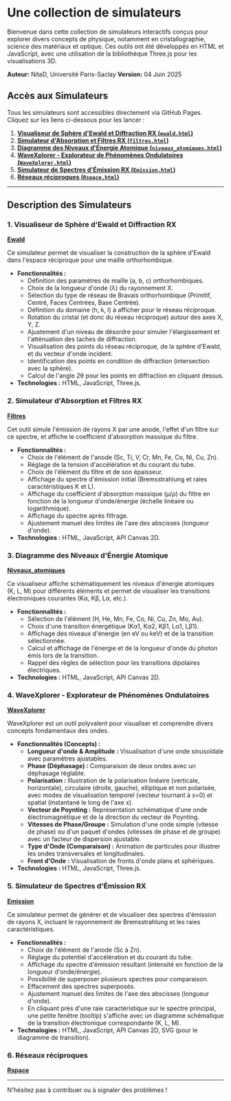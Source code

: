 # Une collection de simulateurs

Bienvenue dans cette collection de simulateurs interactifs conçus pour explorer divers concepts de physique, notamment en cristallographie, science des matériaux et optique. Ces outils ont été développés en HTML et JavaScript, avec une utilisation de la bibliothèque Three.js pour les visualisations 3D.

**Auteur:** NitaD, Université Paris-Saclay
**Version:** 04 Juin 2025

## Accès aux Simulateurs

Tous les simulateurs sont accessibles directement via GitHub Pages. Cliquez sur les liens ci-dessous pour les lancer :

1.  **[Visualiseur de Sphère d'Ewald et Diffraction RX (`ewald.html`)](#1-visualiseur-de-sphère-dewald-et-diffraction-rx)**
2.  **[Simulateur d'Absorption et Filtres RX (`filtres.html`)](#2-simulateur-dabsorption-et-filtres-rx)**
3.  **[Diagramme des Niveaux d'Énergie Atomique (`niveaux_atomiques.html`)](#3-diagramme-des-niveaux-dénergie-atomique)**
4.  **[WaveXplorer - Explorateur de Phénomènes Ondulatoires (`WaveXplorer.html`)](#4-wavexplorer---explorateur-de-phénomènes-ondulatoires)**
5.  **[Simulateur de Spectres d'Émission RX (`Emission.html`)](#5-simulateur-de-spectres-démission-rx)**
6.  **[Réseaux réciproques (`Rspace.html`)](#6-réseaux-réciproques)**

---

## Description des Simulateurs

### 1. Visualiseur de Sphère d'Ewald et Diffraction RX
[**Ewald**](https://nitad54448.github.io/Enseignement/ewald.html)

Ce simulateur permet de visualiser la construction de la sphère d'Ewald dans l'espace réciproque pour une maille orthorhombique.
* **Fonctionnalités :**
    * Définition des paramètres de maille (a, b, c) orthorhombiques.
    * Choix de la longueur d'onde (λ) du rayonnement X.
    * Sélection du type de réseau de Bravais orthorhombique (Primitif, Centré, Faces Centrées, Base Centrée).
    * Définition du domaine (h, k, l) à afficher pour le réseau réciproque.
    * Rotation du cristal (et donc du réseau réciproque) autour des axes X, Y, Z.
    * Ajustement d'un niveau de désordre pour simuler l'élargissement et l'atténuation des taches de diffraction.
    * Visualisation des points du réseau réciproque, de la sphère d'Ewald, et du vecteur d'onde incident.
    * Identification des points en condition de diffraction (intersection avec la sphère).
    * Calcul de l'angle 2θ pour les points en diffraction en cliquant dessus.
* **Technologies :** HTML, JavaScript, Three.js.

### 2. Simulateur d'Absorption et Filtres RX
[**Filtres**](https://nitad54448.github.io/Enseignement/filtres.html)

Cet outil simule l'émission de rayons X par une anode, l'effet d'un filtre sur ce spectre, et affiche le coefficient d'absorption massique du filtre.
* **Fonctionnalités :**
    * Choix de l'élément de l'anode (Sc, Ti, V, Cr, Mn, Fe, Co, Ni, Cu, Zn).
    * Réglage de la tension d'accélération et du courant du tube.
    * Choix de l'élément du filtre et de son épaisseur.
    * Affichage du spectre d'émission initial (Bremsstrahlung et raies caractéristiques K et L).
    * Affichage du coefficient d'absorption massique (μ/ρ) du filtre en fonction de la longueur d'onde/énergie (échelle linéaire ou logarithmique).
    * Affichage du spectre après filtrage.
    * Ajustement manuel des limites de l'axe des abscisses (longueur d'onde).
* **Technologies :** HTML, JavaScript, API Canvas 2D.

### 3. Diagramme des Niveaux d'Énergie Atomique
[**Niveaux_atomiques**](https://nitad54448.github.io/Enseignement/niveaux_atomiques.html)

Ce visualiseur affiche schématiquement les niveaux d'énergie atomiques (K, L, M) pour différents éléments et permet de visualiser les transitions électroniques courantes (Kα, Kβ, Lα, etc.).
* **Fonctionnalités :**
    * Sélection de l'élément (H, He, Mn, Fe, Co, Ni, Cu, Zn, Mo, Au).
    * Choix d'une transition énergétique (Kα1, Kα2, Kβ1, Lα1, Lβ1).
    * Affichage des niveaux d'énergie (en eV ou keV) et de la transition sélectionnée.
    * Calcul et affichage de l'énergie et de la longueur d'onde du photon émis lors de la transition.
    * Rappel des règles de sélection pour les transitions dipolaires électriques.
* **Technologies :** HTML, JavaScript, API Canvas 2D.

### 4. WaveXplorer - Explorateur de Phénomènes Ondulatoires
[**WaveXplorer**](https://nitad54448.github.io/Enseignement/WaveXplorer.html)

WaveXplorer est un outil polyvalent pour visualiser et comprendre divers concepts fondamentaux des ondes.
* **Fonctionnalités (Concepts) :**
    * **Longueur d'onde & Amplitude :** Visualisation d'une onde sinusoïdale avec paramètres ajustables.
    * **Phase (Déphasage) :** Comparaison de deux ondes avec un déphasage réglable.
    * **Polarisation :** Illustration de la polarisation linéaire (verticale, horizontale), circulaire (droite, gauche), elliptique et non polarisée, avec modes de visualisation temporel (vecteur tournant à x=0) et spatial (instantané le long de l'axe x).
    * **Vecteur de Poynting :** Représentation schématique d'une onde électromagnétique et de la direction du vecteur de Poynting.
    * **Vitesses de Phase/Groupe :** Simulation d'une onde simple (vitesse de phase) ou d'un paquet d'ondes (vitesses de phase et de groupe) avec un facteur de dispersion ajustable.
    * **Type d'Onde (Comparaison) :** Animation de particules pour illustrer les ondes transversales et longitudinales.
    * **Front d'Onde :** Visualisation de fronts d'onde plans et sphériques.
* **Technologies :** HTML, JavaScript, Three.js.

### 5. Simulateur de Spectres d'Émission RX
 [**Emission**](https://nitad54448.github.io/Enseignement/Emission.html)

Ce simulateur permet de générer et de visualiser des spectres d'émission de rayons X, incluant le rayonnement de Bremsstrahlung et les raies caractéristiques.
* **Fonctionnalités :**
    * Choix de l'élément de l'anode (Sc à Zn).
    * Réglage du potentiel d'accélération et du courant du tube.
    * Affichage du spectre d'émission résultant (intensité en fonction de la longueur d'onde/énergie).
    * Possibilité de superposer plusieurs spectres pour comparaison.
    * Effacement des spectres superposés.
    * Ajustement manuel des limites de l'axe des abscisses (longueur d'onde).
    * En cliquant près d'une raie caractéristique sur le spectre principal, une petite fenêtre (tooltip) s'affiche avec un diagramme schématique de la transition électronique correspondante (K, L, M).
* **Technologies :** HTML, JavaScript, API Canvas 2D, SVG (pour le diagramme de transition).

### 6. Réseaux réciproques
 [**Rspace**](https://nitad54448.github.io/Enseignement/Rspace.html)


---

N'hésitez pas à contribuer ou à signaler des problèmes !

